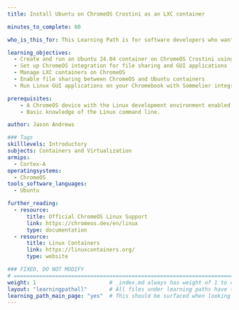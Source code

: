 ```yaml
---
title: Install Ubuntu on ChromeOS Crostini as an LXC container

minutes_to_complete: 60

who_is_this_for: This Learning Path is for software developers who want to install Ubuntu and other Linux distributions on their Arm-based Chromebook with ChromeOS file sharing and GUI support.

learning_objectives:
  - Create and run an Ubuntu 24.04 container on ChromeOS Crostini using LXC and Termina shell
  - Set up ChromeOS integration for file sharing and GUI applications
  - Manage LXC containers on ChromeOS
  - Enable file sharing between ChromeOS and Ubuntu containers
  - Run Linux GUI applications on your Chromebook with Sommelier integration

prerequisites:
    - A ChromeOS device with the Linux development environment enabled. The Lenovo Chromebook Plus 14 is recommended. 
    - Basic knowledge of the Linux command line.

author: Jason Andrews

### Tags
skilllevels: Introductory
subjects: Containers and Virtualization
armips:
  - Cortex-A
operatingsystems:
  - ChromeOS
tools_software_languages:
  - Ubuntu

further_reading:
  - resource:
      title: Official ChromeOS Linux Support
      link: https://chromeos.dev/en/linux
      type: documentation
  - resource:
      title: Linux Containers
      link: https://linuxcontainers.org/
      type: website

### FIXED, DO NOT MODIFY
# ================================================================================
weight: 1                       # _index.md always has weight of 1 to order correctly
layout: "learningpathall"       # All files under learning paths have this same wrapper
learning_path_main_page: "yes"  # This should be surfaced when looking for related content. Only set for _index.md of learning path content.
---
```

